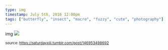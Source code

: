 ```yaml
---
type: img
timestamp: July 5th, 2016 12:00pm
tags: ["butterfly", "insect", "macro", "fuzzy", "cute", "photography"]
---
```

img
<img src="https://saturdayxiii.github.io/media/146953498692.gif"/>

      
      
      
      
  
<small>source: https://saturdayxiii.tumblr.com/post/146953498692</small>